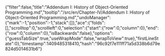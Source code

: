 {"filter":false,"title":"Addendum I: History of Object-Oriented Programming.md","tooltip":"/src/en/Chapter-IV/Addendum I: History of Object-Oriented Programming.md","undoManager":{"mark":-1,"position":-1,"stack":[]},"ace":{"folds":[],"scrolltop":0,"scrollleft":0,"selection":{"start":{"row":0,"column":0},"end":{"row":0,"column":0},"isBackwards":false},"options":{"guessTabSize":true,"useWrapMode":false,"wrapToView":true},"firstLineState":0},"timestamp":1409485318410,"hash":"96c92f7e111ff71a5d338b6d79e824d5014631b6"}